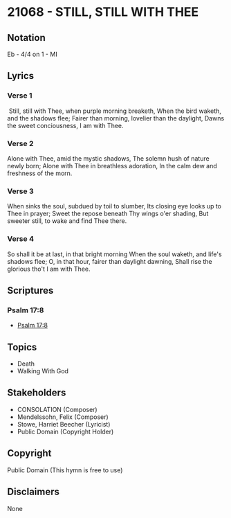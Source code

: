 # 21068 - STILL, STILL WITH THEE

## Notation

Eb - 4/4 on 1 - MI

## Lyrics

### Verse 1

 Still, still with Thee, when purple morning breaketh, When the bird waketh, and the shadows flee; Fairer than morning, lovelier than the daylight, Dawns the sweet conciousness, I am with Thee.

### Verse 2

Alone with Thee, amid the mystic shadows, The solemn hush of nature newly born; Alone with Thee in breathless adoration, In the calm dew and freshness of the morn.

### Verse 3

When sinks the soul, subdued by toil to slumber, Its closing eye looks up to Thee in prayer; Sweet the repose beneath Thy wings o'er shading, But sweeter still, to wake and find Thee there.

### Verse 4

So shall it be at last, in that bright morning When the soul waketh, and life's shadows flee; O, in that hour, fairer than daylight dawning, Shall rise the glorious tho't I am with Thee.


## Scriptures

### Psalm 17:8

- [Psalm 17:8](https://www.biblegateway.com/passage/?search=Psalm%2017%3A8)


## Topics

- Death
- Walking With God

## Stakeholders

- CONSOLATION (Composer)
- Mendelssohn, Felix (Composer)
- Stowe, Harriet Beecher (Lyricist)
- Public Domain (Copyright Holder)

## Copyright

Public Domain
(This hymn is free to use)

## Disclaimers

None

